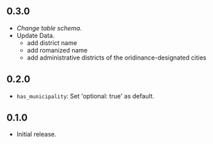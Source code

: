 ## 0.3.0 ##
* *Change table schema.*
* Update Data.
  * add district name
  * add romanized name
  * add administrative districts of the oridinance-designated cities

## 0.2.0 ##
* `has_municipality`: Set 'optional: true' as default.

## 0.1.0 ##
* Initial release.
